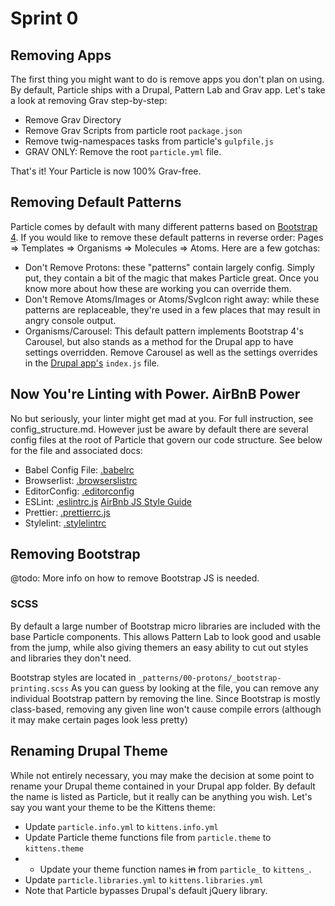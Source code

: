 # Sprint 0

## Removing Apps

The first thing you might want to do is remove apps you don't plan on using. By default, Particle ships with a Drupal, Pattern Lab and Grav app. Let's take a look at removing Grav step-by-step:

* Remove Grav Directory
* Remove Grav Scripts from particle root `package.json`
* Remove twig-namespaces tasks from particle's `gulpfile.js`
* GRAV ONLY: Remove the root `particle.yml` file.

That's it! Your Particle is now 100% Grav-free.

## Removing Default Patterns

Particle comes by default with many different patterns based on [Bootstrap 4](https://getbootstrap.com/). If you would like to remove these default patterns in reverse order: Pages =&gt; Templates =&gt; Organisms =&gt; Molecules =&gt; Atoms. Here are a few gotchas:

* Don't Remove Protons: these "patterns" contain largely config. Simply put, they contain a bit of the magic that makes Particle great. Once you know more about how these are working you can override them.
* Don't Remove Atoms/Images or Atoms/SvgIcon right away: while these patterns are replaceable, they're used in a few places that may result in angry console output.
* Organisms/Carousel: This default pattern implements Bootstrap 4's Carousel, but also stands as a method for the Drupal app to have settings overridden. Remove Carousel as well as the settings overrides in the [Drupal app's](https://github.com/phase2/particle/blob/master/apps/drupal/index.js) `index.js` file.

## Now You're Linting with Power. AirBnB Power

No but seriously, your linter might get mad at you. For full instruction, see config\_structure.md. However just be aware by default there are several config files at the root of Particle that govern our code structure. See below for the file and associated docs:

* Babel Config File: [.babelrc](https://babeljs.io/docs/en/)
* Browserlist: [.browserslistrc](https://github.com/browserslist/browserslist)
* EditorConfig: [.editorconfig](https://editorconfig.org/)
* ESLint: [.eslintrc.js](https://eslint.org/) [AirBnb JS Style Guide](https://github.com/airbnb/javascript)
* Prettier: [.prettierrc.js](https://prettier.io/)
* Stylelint: [.stylelintrc](https://stylelint.io/user-guide/)

## Removing Bootstrap

@todo: More info on how to remove Bootstrap JS is needed.

### SCSS

By default a large number of Bootstrap micro libraries are included with the base Particle components. This allows Pattern Lab to look good and usable from the jump, while also giving themers an easy ability to cut out styles and libraries they don't need.

Bootstrap styles are located in `_patterns/00-protons/_bootstrap-printing.scss` As you can guess by looking at the file, you can remove any individual Bootstrap pattern by removing the line. Since Bootstrap is mostly class-based, removing any given line won't cause compile errors \(although it may make certain pages look less pretty\)

## Renaming Drupal Theme

While not entirely necessary, you may make the decision at some point to rename your Drupal theme contained in your Drupal app folder. By default the name is listed as Particle, but it really can be anything you wish. Let's say you want your theme to be the Kittens theme:

* Update `particle.info.yml` to `kittens.info.yml`
* Update Particle theme functions file from `particle.theme` to `kittens.theme`
* * Update your theme function names ~~in~~ from `particle_` to `kittens_`.
* Update `particle.libraries.yml` to `kittens.libraries.yml`
* Note that Particle bypasses Drupal's default jQuery library.

